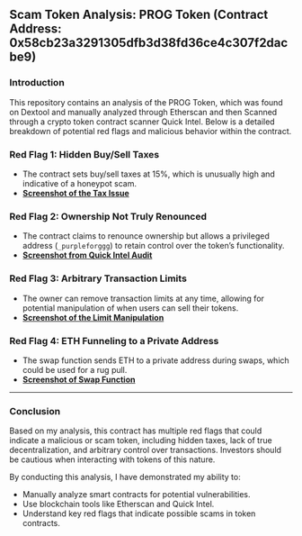 ## Scam Token Analysis: PROG Token (Contract Address: 0x58cb23a3291305dfb3d38fd36ce4c307f2dacbe9)

### Introduction
This repository contains an analysis of the PROG Token, which was found on Dextool and manually analyzed through Etherscan and then Scanned through a crypto token contract scanner Quick Intel. Below is a detailed breakdown of potential red flags and malicious behavior within the contract.

### Red Flag 1: Hidden Buy/Sell Taxes
- The contract sets buy/sell taxes at 15%, which is unusually high and indicative of a honeypot scam.
- **[Screenshot of the Tax Issue](screenshots/etherscan_tax_issue.png)**

### Red Flag 2: Ownership Not Truly Renounced
- The contract claims to renounce ownership but allows a privileged address (`_purpleforggg`) to retain control over the token’s functionality.
- **[Screenshot from Quick Intel Audit](screenshots/RedFlag2.png)**

### Red Flag 3: Arbitrary Transaction Limits
- The owner can remove transaction limits at any time, allowing for potential manipulation of when users can sell their tokens.
- **[Screenshot of the Limit Manipulation](screenshots/limit_manipulation.png)**

### Red Flag 4: ETH Funneling to a Private Address
- The swap function sends ETH to a private address during swaps, which could be used for a rug pull.
- **[Screenshot of Swap Function](screenshots/swap_eth_issue.png)**

---

### Conclusion

Based on my analysis, this contract has multiple red flags that could indicate a malicious or scam token, including hidden taxes, lack of true decentralization, and arbitrary control over transactions. Investors should be cautious when interacting with tokens of this nature.

By conducting this analysis, I have demonstrated my ability to:
- Manually analyze smart contracts for potential vulnerabilities.
- Use blockchain tools like Etherscan and Quick Intel.
- Understand key red flags that indicate possible scams in token contracts.
